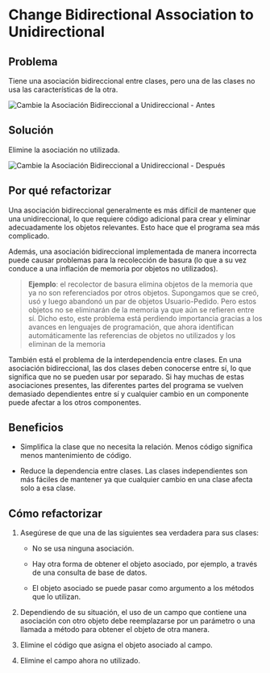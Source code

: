 # Change Bidirectional Association to Unidirectional

## Problema
Tiene una asociación bidireccional entre clases, pero una de las clases no usa las características de la otra.

![Cambie la Asociación Bidireccional a Unidireccional - Antes](https://refactoring.guru/images/refactoring/diagrams/Change%20Bidirectional%20Association%20to%20Unidirectional%20-%20Before.png)

## Solución
Elimine la asociación no utilizada.

![Cambie la Asociación Bidireccional a Unidireccional - Después](https://refactoring.guru/images/refactoring/diagrams/Change%20Bidirectional%20Association%20to%20Unidirectional%20-%20After.png)

## Por qué refactorizar

Una asociación bidireccional generalmente es más difícil de mantener que una unidireccional, lo que requiere código 
adicional para crear y eliminar adecuadamente los objetos relevantes. Esto hace que el programa sea más complicado.

Además, una asociación bidireccional implementada de manera incorrecta puede causar problemas para la recolección de 
basura (lo que a su vez conduce a una inflación de memoria por objetos no utilizados).

> **Ejemplo**: el recolector de basura elimina objetos de la memoria que ya no son referenciados por otros objetos.
> Supongamos que se creó, usó y luego abandonó un par de objetos Usuario-Pedido. Pero estos objetos no se eliminarán 
> de la memoria ya que aún se refieren entre sí. Dicho esto, este problema está perdiendo importancia gracias a los
> avances en lenguajes de programación, que ahora identifican automáticamente las referencias de objetos no utilizados 
> y los eliminan de la memoria

También está el problema de la interdependencia entre clases. En una asociación bidireccional, las dos clases deben 
conocerse entre sí, lo que significa que no se pueden usar por separado. Si hay muchas de estas asociaciones presentes,
las diferentes partes del programa se vuelven demasiado dependientes entre sí y cualquier cambio en un componente puede
afectar a los otros componentes.

## Beneficios
- Simplifica la clase que no necesita la relación. Menos código significa menos mantenimiento de código.

- Reduce la dependencia entre clases. Las clases independientes son más fáciles de mantener ya que cualquier cambio en 
una clase afecta solo a esa clase.

## Cómo refactorizar
1. Asegúrese de que una de las siguientes sea verdadera para sus clases:

    - No se usa ninguna asociación.

    - Hay otra forma de obtener el objeto asociado, por ejemplo, a través de una consulta de base de datos.

    - El objeto asociado se puede pasar como argumento a los métodos que lo utilizan.

2. Dependiendo de su situación, el uso de un campo que contiene una asociación con otro objeto debe reemplazarse por un parámetro o una llamada a método para obtener el objeto de otra manera.

3. Elimine el código que asigna el objeto asociado al campo.

4. Elimine el campo ahora no utilizado.